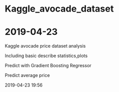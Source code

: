 # Kaggle_avocade_dataset

# 2019-04-23

Kaggle avocade price dataset analysis

Including basic describe statistics,plots

Predict with Gradient Boosting Regressor

Predict average price

2019-04-23 19:56